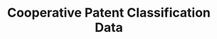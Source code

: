 ---
layout: default
bigquery: https://console.cloud.google.com/bigquery?p=patents-public-data&d=cpc&page=dataset
citation: '“Cooperative Patent Classification” by the EPO and USPTO, for public use. '
contributors: EPO, USPTO
cost: None
description: Cooperative Patent Classification Data contains the scheme and definitions
  of the Cooperative Patent Classification system for classifying patent documents.
  The CPC is the result of a partnership between the EPO and the USPTO in their joint
  effort to develop a common, internationally compatible classification system for
  technical documents, in particular patent publications, which will be used by both
  offices in the patent granting process
documentation: https://www.cooperativepatentclassification.org/cpcSchemeAndDefinitions
last_edit: Mon, 04 Apr 2022 19:07:06 GMT
location: https://www.cooperativepatentclassification.org/index
maintained_by: USPTO, EPO
schema_fields: '[''level'', ''date_revised'', ''application_references'', ''not_allocatable'',
  ''titleFull'', ''title_part'', ''parents'', ''informativeReferences'', ''applicationReferences'',
  ''notAllocatable'', ''child_groups'', ''residualReferences'', ''informative_references'',
  ''glossary'', ''children'', ''childGroups'', ''residual_references'', ''breakdownCode'',
  ''additional_only'', ''title_full'', ''sizeCache'', ''symbol'', ''limiting_references'',
  ''titlePart'', ''status'', ''synonyms'', ''ipcConcordant'', ''limitingReferences'',
  ''dateRevised'', ''definition'', ''ipc_concordant'', ''breakdown_code'']'
shortname: cooperative_patent_classification
tags:
- patents
- science
title: Cooperative Patent Classification Data
uuid: 984374a7-16e9-4b35-9445-458daceb01bf
---